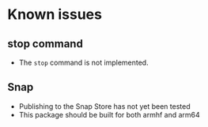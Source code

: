 # Known issues

## stop command

- The `stop` command is not implemented.

## Snap

- Publishing to the Snap Store has not yet been tested
- This package should be built for both armhf and arm64
